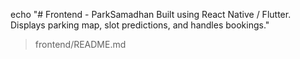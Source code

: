 echo "# Frontend - ParkSamadhan
Built using React Native / Flutter.
Displays parking map, slot predictions, and handles bookings."
> frontend/README.md
